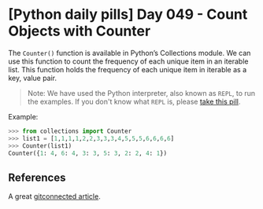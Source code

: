 # [Python daily pills] Day 049 - Count Objects with Counter

The `Counter()` function is available in Python’s Collections module. We can use this function to count the frequency of each unique item in an iterable list. This function holds the frequency of each unique item in iterable as a key, value pair.

> Note: We have used the Python interpreter, also known as `REPL`, to run the examples. If you don't know what `REPL` is, please [take this pill](../day-005).

Example:

```python
>>> from collections import Counter
>>> list1 = [1,1,1,1,2,2,3,3,3,4,5,5,5,6,6,6,6]
>>> Counter(list1)
Counter({1: 4, 6: 4, 3: 3, 5: 3, 2: 2, 4: 1})
```

## References

A great [gitconnected article](https://levelup.gitconnected.com/10-python-tricks-to-code-like-a-pro-programmer-a5faaf596542).
